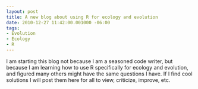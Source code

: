 ```yaml
--- 
layout: post
title: A new blog about using R for ecology and evolution
date: 2010-12-27 11:42:00.001000 -06:00
tags: 
- Evolution
- Ecology
- R
---
```


I am starting this blog not because I am a seasoned code writer, but because I am learning how to use R specifically for ecology and evolution, and figured many others might have the same questions I have. If I find cool solutions I will post them here for all to view, criticize, improve, etc.